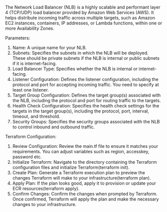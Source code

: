 The Network Load Balancer (NLB) is a highly scalable and performant layer 4 (TCP/UDP) load balancer provided by Amazon Web Services (AWS). It helps distribute incoming traffic across multiple targets, such as Amazon EC2 instances, containers, IP addresses, or Lambda functions, within one or more Availability Zones.

Parameters:
1. Name: A unique name for your NLB.
2. Subnets: Specifies the subnets in which the NLB will be deployed. These should be private subnets if the NLB is internal or public subnets if it is internet-facing.
3. Load Balancer Type: Specifies whether the NLB is internal or internet-facing.
4. Listener Configuration: Defines the listener configuration, including the protocol and port for accepting incoming traffic. You need to specify at least one listener.
5. Target Group Configuration: Defines the target group(s) associated with the NLB, including the protocol and port for routing traffic to the targets.
6. Health Check Configuration: Specifies the health check settings for the targets in the target group(s), including the protocol, port, interval, timeout, and threshold.
7. Security Groups: Specifies the security groups associated with the NLB to control inbound and outbound traffic.

Terraform Configuration:

1. Review Configuration: Review the main.tf file to ensure it matches your requirements. You can adjust variables such as region, accesskey, password etc.
2. Initialize Terraform: Navigate to the directory containing the Terraform configuration files and initialize Terraform(terraform init).
3. Create Plan: Generate a Terraform execution plan to preview the changes Terraform will make to your infrastructure(terraform plan).
4. Apply Plan: If the plan looks good, apply it to provision or update your ECR resources(terraform apply).
5. Confirm Changes: Confirm the changes when prompted by Terraform. Once confirmed, Terraform will apply the plan and make the necessary changes to your infrastructure.
